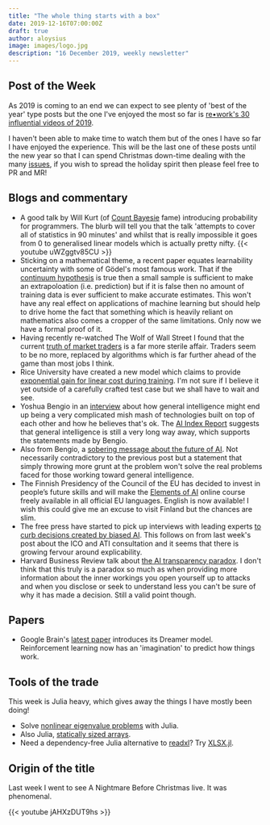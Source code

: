 ```yaml
---
title: "The whole thing starts with a box"
date: 2019-12-16T07:00:00Z
draft: true
author: aloysius
image: images/logo.jpg
description: "16 December 2019, weekly newsletter"
---
```


## Post of the Week

As 2019 is coming to an end we can expect to see plenty of 'best of the year'
type posts but the one I've enjoyed the most so far is [re•work's 30 influential
videos of
2019](https://blog.re-work.co/30-pieces-of-influential-ai-research-in-2019/).

I haven't been able to make time to watch them but of the ones I have so far I
have enjoyed the experience. This will be the last one of these posts until the
new year so that I can spend Christmas down-time dealing with the many
[issues](https://github.com/karetsu/diaries/issues), if you wish to spread the
holiday spirit then please feel free to PR and MR!


## Blogs and commentary

- A good talk by Will Kurt (of [Count Bayesie](https://www.countbayesie.com)
  fame) introducing probability for programmers. The blurb will tell you that
  the talk 'attempts to cover all of statistics in 90 minutes' and whilst that
  is really impossible it goes from 0 to generalised linear models which is
  actually pretty nifty.
  {{< youtube uWZggtv85CU >}}
- Sticking on a mathematical theme, a recent paper equates learnability
  uncertainty with some of Gödel's most famous work. That if the [continuum
  hypothesis](https://en.wikipedia.org/wiki/Continuum_hypothesis) is true then a
  small sample is sufficient to make an extrapoloation (i.e. prediction) but if
  it is false then no amount of training data is ever sufficient to make
  accurate estimates. This won't have any real effect on applications of machine
  learning but should help to drive home the fact that something which is
  heavily reliant on mathematics also comes a cropper of the same limitations.
  Only now we have a formal proof of it.
- Having recently re-watched The Wolf of Wall Street I found that the current
  [truth of market
  traders](https://www.forbes.com/sites/jackkelly/2019/12/10/artificial-intelligence-is-superseding-well-paying-wall-street-jobs/#43483517524d)
  is a far more sterile affair. Traders seem to be no more, replaced by
  algorithms which is far further ahead of the game than most jobs I think.
- Rice University have created a new model which claims to provide [exponential
  gain for linear cost during
  training](https://arstechnica.com/gadgets/2019/12/mach-ai-training-linear-cost-exponential-gain/).
  I'm not sure if I believe it yet outside of a carefully crafted test case but
  we shall have to wait and see.
- Yoshua Bengio in an
  [interview](https://spectrum.ieee.org/tech-talk/robotics/artificial-intelligence/yoshua-bengio-revered-architect-of-ai-has-some-ideas-about-what-to-build-next)
  about how general intelligence might end up being a very complicated mish mash
  of technologies built on top of each other and how he believes that's ok.
  The [AI Index
  Report](https://www.theverge.com/2019/12/12/21010671/ai-index-report-2019-machine-learning-artificial-intelligence-data-progress)
  suggests that general intelligence is still a very long way away, which
  supports the statements made by Bengio.
- Also from Bengio, a [sobering message about the future of
  AI](https://www.wired.com/story/sobering-message-future-ai-party/#). Not
  necessarily contradictory to the previous post but a statement that simply
  throwing more grunt at the problem won't solve the real problems faced for
  those working toward general intelligence.
- The Finnish Presidency of the Council of the EU has decided to invest in
  people’s future skills and will make the [Elements of
  AI](https://www.elementsofai.com/eu2019fi) online course freely available in
  all official EU languages. English is now available! I wish this could give
  me an excuse to visit Finland but the chances are slim.
- The free press have started to pick up interviews with leading experts [to
  curb decisions created by biased
  AI](https://www.theguardian.com/technology/2019/dec/12/ai-end-uk-use-racially-biased-algorithms-noel-sharkey).
  This follows on from last week's post about the ICO and ATI consultation and
  it seems that there is growing fervour around explicability.
- Harvard Business Review talk about [the AI transparency
  paradox](https://hbr.org/2019/12/the-ai-transparency-paradox). I don't think
  that this truly is a paradox so much as when providing more information about
  the inner workings you open yourself up to attacks and when you disclose or
  seek to understand less you can't be sure of why it has made a decision. Still
  a valid point though.


## Papers

- Google Brain's [latest paper](https://arxiv.org/pdf/1912.01603.pdf) introduces
  its Dreamer model. Reinforcement learning now has an 'imagination' to predict
  how things work.


## Tools of the trade

This week is Julia heavy, which gives away the things I have mostly been doing!

- Solve [nonlinear eigenvalue
  problems](https://nep-pack.github.io/NonlinearEigenproblems.jl/) with Julia.
- Also Julia, [statically sized
  arrays](https://github.com/JuliaArrays/StaticArrays.jl).
- Need a dependency-free Julia alternative to
  [readxl](https://readxl.tidyverse.org/)? Try
  [XLSX.jl](https://github.com/felipenoris/XLSX.jl).



## Origin of the title

Last week I went to see A Nightmare Before Christmas live. It was phenomenal.

{{< youtube jAHXzDUT9hs >}}
